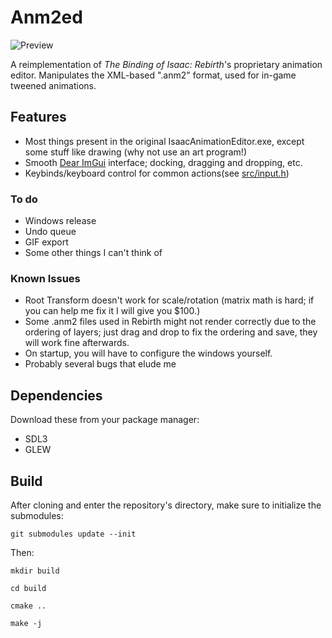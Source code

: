 # Anm2ed

![Preview](https://shweetz.net/files/projects/anm2ed/preview.png)

A reimplementation of *The Binding of Isaac: Rebirth*'s proprietary animation editor. Manipulates the XML-based ".anm2" format, used for in-game tweened animations.

## Features

- Most things present in the original IsaacAnimationEditor.exe, except some stuff like drawing (why not use an art program!)
- Smooth [Dear ImGui](https://github.com/ocornut/imgui) interface; docking, dragging and dropping, etc.
- Keybinds/keyboard control for common actions(see [src/input.h](https://github.com/ShweetsStuff/anm2ed/blob/master/src/input.h))

### To do
- Windows release
- Undo queue
- GIF export
- Some other things I can't think of

### Known Issues
- Root Transform doesn't work for scale/rotation (matrix math is hard; if you can help me fix it I will give you $100.)
- Some .anm2 files used in Rebirth might not render correctly due to the ordering of layers; just drag and drop to fix the ordering and save, they will work fine afterwards. 
- On startup, you will have to configure the windows yourself.
- Probably several bugs that elude me

## Dependencies
Download these from your package manager:

- SDL3
- GLEW

## Build

After cloning and enter the repository's directory, make sure to initialize the submodules:

```git submodules update --init```

Then:

```
mkdir build

cd build

cmake ..

make -j
```
